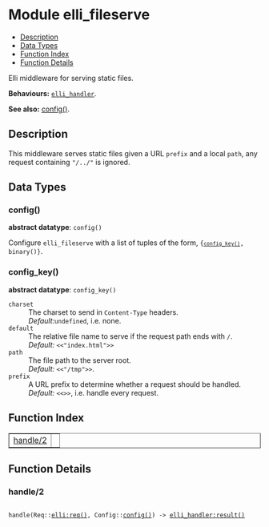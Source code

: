 

# Module elli_fileserve #
* [Description](#description)
* [Data Types](#types)
* [Function Index](#index)
* [Function Details](#functions)

Elli middleware for serving static files.

__Behaviours:__ [`elli_handler`](https://github.com/elli-lib/elli/blob/develop/doc/elli_handler.md).

__See also:__ [config()](#type-config).

<a name="description"></a>

## Description ##
This middleware serves static files given a URL `prefix` and a local `path`,
any request containing `"/../"` is ignored.
<a name="types"></a>

## Data Types ##




### <a name="type-config">config()</a> ###


__abstract datatype__: `config()`

Configure `elli_fileserve` with a list of tuples of the form,
<code>{<a href="#type-config_key"><code>config_key()</code></a>, binary()}</code>.



### <a name="type-config_key">config_key()</a> ###


__abstract datatype__: `config_key()`



<dt><code>charset</code></dt>




<dd>The charset to send in <code>Content-Type</code> headers.<br />
<em>Default:</em><code>undefined</code>, i.e. none.</dd>




<dt><code>default</code></dt>




<dd>The relative file name to serve if the request path ends with <code>/</code>.<br />
<em>Default:</em> <code><<"index.html">></code></dd>




<dt><code>path</code></dt>




<dd>The file path to the server root.<br />
<em>Default:</em> <code><<"/tmp">></code>.</dd>




<dt><code>prefix</code></dt>




<dd>A URL prefix to determine whether a request should be handled.<br />
<em>Default:</em> <code><<>></code>, i.e. handle every request.</dd>



<a name="index"></a>

## Function Index ##


<table width="100%" border="1" cellspacing="0" cellpadding="2" summary="function index"><tr><td valign="top"><a href="#handle-2">handle/2</a></td><td></td></tr></table>


<a name="functions"></a>

## Function Details ##

<a name="handle-2"></a>

### handle/2 ###

<pre><code>
handle(Req::<a href="http://github.com/elli-lib/elli/blob/develop/doc/elli.md#type-req">elli:req()</a>, Config::<a href="#type-config">config()</a>) -&gt; <a href="http://github.com/elli-lib/elli/blob/develop/doc/elli_handler.md#type-result">elli_handler:result()</a>
</code></pre>
<br />

